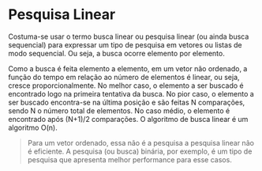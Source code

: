 
# Pesquisa Linear

Costuma-se usar o termo busca linear ou pesquisa linear (ou ainda busca sequencial) para expressar um tipo de pesquisa em vetores ou listas de modo sequencial. Ou seja, a busca ocorre elemento por elemento.

Como a busca é feita elemento a elemento, em um vetor não ordenado, a função do tempo em relação ao número de elementos é linear, ou seja, cresce proporcionalmente. No melhor caso, o elemento a ser buscado é encontrado logo na primeira tentativa da busca. No pior caso, o elemento a ser buscado encontra-se na última posição e são feitas N comparações, sendo N o número total de elementos. No caso médio, o elemento é encontrado após (N+1)/2 comparações. O algoritmo de busca linear é um algoritmo O(n).

> Para um vetor ordenado, essa não é a pesquisa a pesquisa linear não é eficiente. A pesquisa (ou busca) binária, por exemplo, é um tipo de pesquisa que apresenta melhor performance para esse casos.